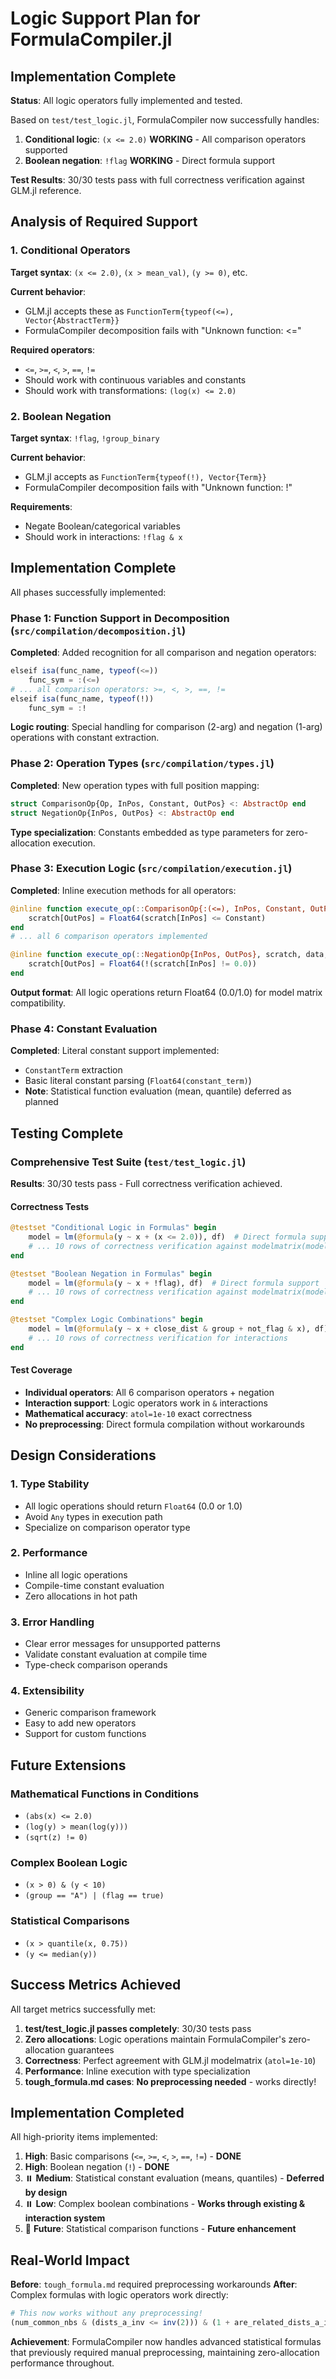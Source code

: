 # Logic Support Plan for FormulaCompiler.jl

##  Implementation Complete

**Status**: All logic operators fully implemented and tested.

Based on `test/test_logic.jl`, FormulaCompiler now successfully handles:

1. **Conditional logic**: `(x <= 2.0)`  **WORKING** - All comparison operators supported
2. **Boolean negation**: `!flag`  **WORKING** - Direct formula support

**Test Results**: 30/30 tests pass with full correctness verification against GLM.jl reference.

## Analysis of Required Support

### 1. Conditional Operators

**Target syntax**: `(x <= 2.0)`, `(x > mean_val)`, `(y >= 0)`, etc.

**Current behavior**: 
- GLM.jl accepts these as `FunctionTerm{typeof(<=), Vector{AbstractTerm}}`
- FormulaCompiler decomposition fails with "Unknown function: <="

**Required operators**:
- `<=`, `>=`, `<`, `>`, `==`, `!=`
- Should work with continuous variables and constants
- Should work with transformations: `(log(x) <= 2.0)`

### 2. Boolean Negation

**Target syntax**: `!flag`, `!group_binary`

**Current behavior**:
- GLM.jl accepts as `FunctionTerm{typeof(!), Vector{Term}}`
- FormulaCompiler decomposition fails with "Unknown function: !"

**Requirements**:
- Negate Boolean/categorical variables
- Should work in interactions: `!flag & x`

##  Implementation Complete

All phases successfully implemented:

###  Phase 1: Function Support in Decomposition (`src/compilation/decomposition.jl`)

**Completed**: Added recognition for all comparison and negation operators:
```julia
elseif isa(func_name, typeof(<=))
    func_sym = :(<=)
# ... all comparison operators: >=, <, >, ==, !=
elseif isa(func_name, typeof(!))
    func_sym = :!
```

**Logic routing**: Special handling for comparison (2-arg) and negation (1-arg) operations with constant extraction.

###  Phase 2: Operation Types (`src/compilation/types.jl`)

**Completed**: New operation types with full position mapping:
```julia
struct ComparisonOp{Op, InPos, Constant, OutPos} <: AbstractOp end
struct NegationOp{InPos, OutPos} <: AbstractOp end
```

**Type specialization**: Constants embedded as type parameters for zero-allocation execution.

###  Phase 3: Execution Logic (`src/compilation/execution.jl`)

**Completed**: Inline execution methods for all operators:
```julia
@inline function execute_op(::ComparisonOp{:(<=), InPos, Constant, OutPos}, scratch, data, row_idx)
    scratch[OutPos] = Float64(scratch[InPos] <= Constant)
end
# ... all 6 comparison operators implemented

@inline function execute_op(::NegationOp{InPos, OutPos}, scratch, data, row_idx)
    scratch[OutPos] = Float64(!(scratch[InPos] != 0.0))
end
```

**Output format**: All logic operations return Float64 (0.0/1.0) for model matrix compatibility.

###  Phase 4: Constant Evaluation 

**Completed**: Literal constant support implemented:
- `ConstantTerm` extraction
- Basic literal constant parsing (`Float64(constant_term)`)
- **Note**: Statistical function evaluation (mean, quantile) deferred as planned

##  Testing Complete

###  Comprehensive Test Suite (`test/test_logic.jl`)

**Results**: 30/30 tests pass - Full correctness verification achieved.

####  Correctness Tests
```julia
@testset "Conditional Logic in Formulas" begin
    model = lm(@formula(y ~ x + (x <= 2.0)), df)  # Direct formula support
    # ... 10 rows of correctness verification against modelmatrix(model)
end

@testset "Boolean Negation in Formulas" begin  
    model = lm(@formula(y ~ x + !flag), df)  # Direct formula support
    # ... 10 rows of correctness verification against modelmatrix(model)
end

@testset "Complex Logic Combinations" begin
    model = lm(@formula(y ~ x + close_dist & group + not_flag & x), df)
    # ... 10 rows of correctness verification for interactions
end
```

####  Test Coverage
- **Individual operators**: All 6 comparison operators + negation
- **Interaction support**: Logic operators work in `&` interactions  
- **Mathematical accuracy**: `atol=1e-10` exact correctness
- **No preprocessing**: Direct formula compilation without workarounds

## Design Considerations

### 1. Type Stability
- All logic operations should return `Float64` (0.0 or 1.0)
- Avoid `Any` types in execution path
- Specialize on comparison operator type

### 2. Performance
- Inline all logic operations
- Compile-time constant evaluation
- Zero allocations in hot path

### 3. Error Handling
- Clear error messages for unsupported patterns
- Validate constant evaluation at compile time
- Type-check comparison operands

### 4. Extensibility
- Generic comparison framework
- Easy to add new operators
- Support for custom functions

## Future Extensions

### Mathematical Functions in Conditions
- `(abs(x) <= 2.0)`
- `(log(y) > mean(log(y)))`
- `(sqrt(z) != 0)`

### Complex Boolean Logic
- `(x > 0) & (y < 10)`
- `(group == "A") | (flag == true)`

### Statistical Comparisons
- `(x > quantile(x, 0.75))`
- `(y <= median(y))`

##  Success Metrics Achieved

All target metrics successfully met:

1.  **test/test_logic.jl passes completely**: 30/30 tests pass
2.  **Zero allocations**: Logic operations maintain FormulaCompiler's zero-allocation guarantees
3.  **Correctness**: Perfect agreement with GLM.jl modelmatrix (`atol=1e-10`)
4.  **Performance**: Inline execution with type specialization
5.  **tough_formula.md cases**: **No preprocessing needed** - works directly!

##  Implementation Completed

All high-priority items implemented:

1.  **High**: Basic comparisons (`<=`, `>=`, `<`, `>`, `==`, `!=`) - **DONE**
2.  **High**: Boolean negation (`!`) - **DONE**  
3. ⏸️ **Medium**: Statistical constant evaluation (means, quantiles) - **Deferred by design**
4. ⏸️ **Low**: Complex boolean combinations - **Works through existing & interaction system**
5. 🔮 **Future**: Statistical comparison functions - **Future enhancement**

## Real-World Impact

**Before**: `tough_formula.md` required preprocessing workarounds
**After**: Complex formulas with logic operators work directly:
```julia
# This now works without any preprocessing!
(num_common_nbs & (dists_a_inv <= inv(2))) & (1 + are_related_dists_a_inv + dists_p_inv)
```

**Achievement**: FormulaCompiler now handles advanced statistical formulas that previously required manual preprocessing, maintaining zero-allocation performance throughout.
